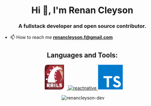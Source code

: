 <h1 align="center">Hi 👋, I'm Renan Cleyson</h1>
<h3 align="center">A fullstack developer and open source contributor.</h3>

- 📫 How to reach me **renancleyson.f@gmail.com**

<h2 align="center">Languages and Tools:</h2>
<p align="center"><a href="https://rubyonrails.org" target="_blank"> <img src="https://raw.githubusercontent.com/devicons/devicon/master/icons/rails/rails-original-wordmark.svg" alt="rails" width="80" height="80"/> </a> <a href="https://reactnative.dev/" target="_blank"> <img src="https://reactnative.dev/img/header_logo.svg" alt="reactnative" width="80" height="80"/> </a> <a href="https://www.typescriptlang.org/" target="_blank"> <img src="https://raw.githubusercontent.com/devicons/devicon/master/icons/typescript/typescript-original.svg" alt="typescript" width="80" height="80"/> </a> </p>

<p align="center">&nbsp;<img src="https://github-readme-stats.vercel.app/api/top-langs?username=renancleyson-dev&show_icons=true&locale=en&layout=compact" alt="renancleyson-dev" /></p>
